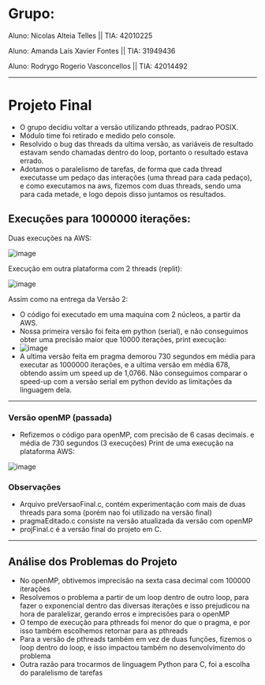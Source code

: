 # Grupo:

Aluno: Nicolas Alteia Telles || TIA: 42010225

Aluno: Amanda Laís Xavier Fontes || TIA: 31949436

Aluno: Rodrygo Rogerio Vasconcellos || TIA: 42014492


---

# Projeto Final

- O grupo decidiu voltar a versão utilizando pthreads, padrao POSIX.
- Módulo time foi retirado e medido pelo console.
- Resolvido o bug das threads da ultima versão, as variáveis de resultado estavam sendo chamadas dentro do loop, portanto o resultado estava errado.
- Adotamos o paralelismo de tarefas, de forma que cada thread executasse um pedaço das interações (uma thread para cada pedaço), e como executamos na aws, fizemos com duas threads, sendo uma para cada metade, e logo depois disso juntamos os resultados.

## Execuções para 1000000 iterações:

Duas execuções na AWS:

![image](https://user-images.githubusercontent.com/101070201/203726887-9db66276-564b-4cba-b660-f793eb026547.png)

Execução em outra plataforma com 2 threads (replit):

![image](https://user-images.githubusercontent.com/101070201/203727644-2dd6f818-d750-4d21-89eb-6587d3cf78c7.png)



Assim como na entrega da Versão 2:

* O código foi executado em uma maquina com 2 núcleos, a partir da AWS.
* Nossa primeira versão foi feita em python (serial), e não conseguimos obter uma precisão maior que 10000 iterações, print execução:
* ![image](https://user-images.githubusercontent.com/101070201/203731040-0ab6f0f8-8bbd-4034-98ac-b7608fc0c2a9.png)
* A ultima versão feita em pragma demorou 730 segundos em média para executar as 1000000 iterações, e a ultima versão em média 678, obtendo assim um speed up de 1,0766. Não conseguimos comparar o speed-up com a versão serial em python devido as limitações da linguagem dela.

---

### Versão openMP (passada)

- Refizemos o código para openMP, com precisão de 6 casas decimais. e média de 730 segundos (3 execuções)
Print de uma execução na plataforma AWS:

![image](https://user-images.githubusercontent.com/101070201/203731908-643201a9-b23f-48b0-b7d5-370736ef4479.png)

### Observações
- Arquivo preVersaoFinal.c, contém experimentação com mais de duas threads para soma (porém nao foi utilizado na versão final)
- pragmaEditado.c consiste na versão atualizada da versão com openMP
- projFinal.c é a versão final do projeto em C.

---

## Análise dos Problemas do Projeto


* No openMP, obtivemos imprecisão na sexta casa decimal com 100000 iterações
 * Resolvemos o problema a partir de um loop dentro de outro loop, para fazer o exponencial dentro das diversas iterações e isso prejudicou na hora de paralelizar, gerando erros e imprecisões para o openMP
* O tempo de execução para pthreads foi menor do que o pragma, e por isso também escolhemos retornar para as pthreads
* Para a versão de pthreads também em vez de duas funções, fizemos o loop dentro do loop, e isso impactou também no desenvolvimento do problema
* Outra razão para trocarmos de linguagem Python para C, foi a escolha do paralelismo de tarefas
